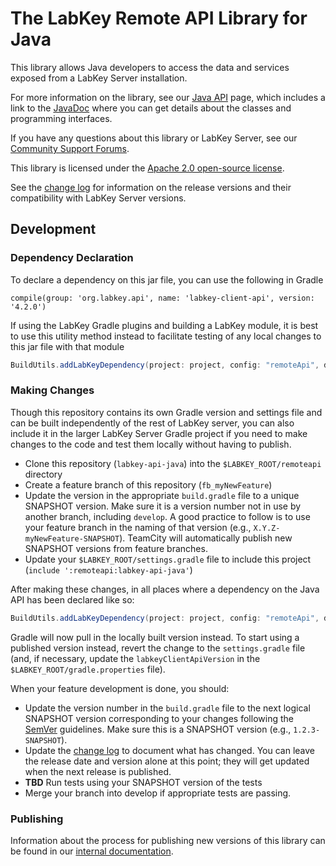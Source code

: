 # The LabKey Remote API Library for Java

This library allows Java developers to access the data and services exposed from a LabKey Server installation.

For more information on the library, see our 
[Java API](https://www.labkey.org/Documentation/wiki-page.view?name=javaAPI) page, 
which includes a link to the [JavaDoc](https://www.labkey.org/download/clientapi_docs/java-api/)
where you can get details about the classes and programming interfaces. 

If you have any questions about this library or LabKey Server, 
see our [Community Support Forums](https://www.labkey.org/home/Support/LabKey%20Support%20Forum/project-begin.view?).

This library is licensed under the [Apache 2.0 open-source license](http://www.apache.org/licenses/LICENSE-2.0).

See the [change log](CHANGELOG.md) for information on the release versions and their
compatibility with LabKey Server versions.

## Development

### Dependency Declaration
To declare a dependency on this jar file, you can use the following in Gradle

```compile(group: 'org.labkey.api', name: 'labkey-client-api', version: '4.2.0')```

If using the LabKey Gradle plugins and building a LabKey module, it is best to 
use this utility method instead to facilitate testing of any local changes to
this jar file with that module
```gradle
BuildUtils.addLabKeyDependency(project: project, config: "remoteApi", depProjectPath: BuildUtils.getRemoteApiProjectPath(gradle), depVersion: project.labkeyClientApiVersion)
```

### Making Changes

Though this repository contains its own Gradle version and settings file and can be built
independently of the rest of LabKey server, you can also include it in the larger LabKey 
Server Gradle project if you need to make changes to the code and test them locally without
having to publish.

- Clone this repository (`labkey-api-java`) into the `$LABKEY_ROOT/remoteapi` directory
- Create a feature branch of this repository (`fb_myNewFeature`)
- Update the version in the appropriate `build.gradle` file to a unique SNAPSHOT version. Make sure 
it is a version number not in use by another branch, including `develop`. A good practice to 
follow is to use your feature branch in the naming of that version (e.g., `X.Y.Z-myNewFeature-SNAPSHOT`). 
TeamCity will automatically publish new SNAPSHOT versions from feature branches.
- Update your `$LABKEY_ROOT/settings.gradle` file to include this project (`include ':remoteapi:labkey-api-java'`)

After making these changes, in all places where a dependency on the Java API has been declared like so: 

```gradle
BuildUtils.addLabKeyDependency(project: project, config: "remoteApi", depProjectPath: BuildUtils.getRemoteApiProjectPath(gradle), depVersion: project.labkeyClientApiVersion)
```

Gradle will now pull in the locally built version instead. To start using a published
version instead, revert the change to the `settings.gradle` file (and, if necessary, update the `labkeyClientApiVersion`
in the `$LABKEY_ROOT/gradle.properties` file).

When your feature development is done, you should:

- Update the version number in the `build.gradle` file to the next logical SNAPSHOT version corresponding to your changes
following the [SemVer](https://semver.org/) guidelines. Make sure this is a SNAPSHOT version (e.g., `1.2.3-SNAPSHOT`).
- Update the [change log](CHANGELOG.md) to document what has changed. You can leave the release date and version alone at this 
point; they will get updated when the next release is published.
- **TBD** Run tests using your SNAPSHOT version of the tests
- Merge your branch into develop if appropriate tests are passing.

### Publishing

Information about the process for publishing new versions of this library
can be found in our [internal documentation](https://internal.labkey.com/Handbook/Dev/wiki-page.view?name=mavenArtifacts).

